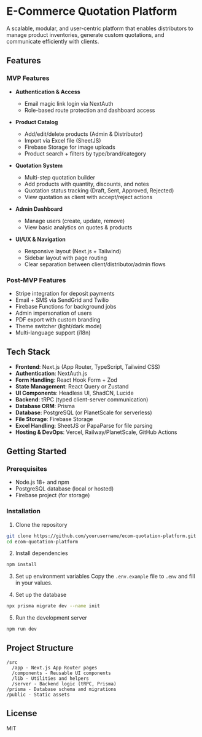 # E-Commerce Quotation Platform

A scalable, modular, and user-centric platform that enables distributors to manage product inventories, generate custom quotations, and communicate efficiently with clients.

## Features

### MVP Features
- **Authentication & Access**
  - Email magic link login via NextAuth
  - Role-based route protection and dashboard access

- **Product Catalog**
  - Add/edit/delete products (Admin & Distributor)
  - Import via Excel file (SheetJS)
  - Firebase Storage for image uploads
  - Product search + filters by type/brand/category

- **Quotation System**
  - Multi-step quotation builder
  - Add products with quantity, discounts, and notes
  - Quotation status tracking (Draft, Sent, Approved, Rejected)
  - View quotation as client with accept/reject actions

- **Admin Dashboard**
  - Manage users (create, update, remove)
  - View basic analytics on quotes & products

- **UI/UX & Navigation**
  - Responsive layout (Next.js + Tailwind)
  - Sidebar layout with page routing
  - Clear separation between client/distributor/admin flows

### Post-MVP Features
- Stripe integration for deposit payments
- Email + SMS via SendGrid and Twilio
- Firebase Functions for background jobs
- Admin impersonation of users
- PDF export with custom branding
- Theme switcher (light/dark mode)
- Multi-language support (i18n)

## Tech Stack

- **Frontend**: Next.js (App Router, TypeScript, Tailwind CSS)
- **Authentication**: NextAuth.js
- **Form Handling**: React Hook Form + Zod
- **State Management**: React Query or Zustand
- **UI Components**: Headless UI, ShadCN, Lucide
- **Backend**: tRPC (typed client-server communication)
- **Database ORM**: Prisma
- **Database**: PostgreSQL (or PlanetScale for serverless)
- **File Storage**: Firebase Storage
- **Excel Handling**: SheetJS or PapaParse for file parsing
- **Hosting & DevOps**: Vercel, Railway/PlanetScale, GitHub Actions

## Getting Started

### Prerequisites
- Node.js 18+ and npm
- PostgreSQL database (local or hosted)
- Firebase project (for storage)

### Installation

1. Clone the repository
```bash
git clone https://github.com/yourusername/ecom-quotation-platform.git
cd ecom-quotation-platform
```

2. Install dependencies
```bash
npm install
```

3. Set up environment variables
Copy the `.env.example` file to `.env` and fill in your values.

4. Set up the database
```bash
npx prisma migrate dev --name init
```

5. Run the development server
```bash
npm run dev
```

## Project Structure

```
/src
  /app - Next.js App Router pages
  /components - Reusable UI components
  /lib - Utilities and helpers
  /server - Backend logic (tRPC, Prisma)
/prisma - Database schema and migrations
/public - Static assets
```

## License
MIT

